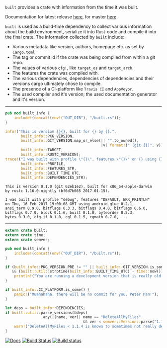 ```built``` provides a crate with information from the time it was built.

Documentation for latest release [here](https://docs.rs/built),
for master [here](https://lukaslueg.github.io/built).

`built` is used as a build-time dependency to collect various information
about the build environment, serialize it into Rust-code and compile
it into the final crate. The information collected by `built` include:

 * Various metadata like version, authors, homepage etc. as set by `Cargo.toml`
 * The tag or commit id if the crate was being compiled from within a git repo.
 * The values of various `cfg!`, like `target_os` and `target_arch`.
 * The features the crate was compiled with.
 * The various dependencies, dependencies of dependencies and their versions
   cargo ultimately chose to compile.
 * The presence of a CI-platform like `Travis CI` and `AppVeyor`.
 * The used compiler and it's version; the used documentation generator and
   it's version.

---

```rust
pub mod built_info {
    include!(concat!(env!("OUT_DIR"), "/built.rs"));
}

info!("This is version {}{}, built for {} by {}.",
       built_info::PKG_VERSION,
       built_info::GIT_VERSION.map_or_else(|| "".to_owned(),
                                           |v| format!(" (git {})", v)),
       built_info::TARGET,
       built_info::RUSTC_VERSION);
trace!("I was built with profile \"{}\", features \"{}\" on {} using {}",
       built_info::PROFILE,
       built_info::FEATURES_STR,
       built_info::BUILT_TIME_UTC,
       built_info::DEPENDENCIES_STR);
```

```
This is version 0.1.0 (git 62eb1e2), built for x86_64-apple-darwin
by rustc 1.16.0-nightly (bf6d7b665 2017-01-15).

I was built with profile "debug", features "DEFAULT, ERR_PRINTLN"
on Thu, 16 Feb 2017 19:00:08 GMT using android_glue 0.2.1,
ansi_term 0.9.0, bitflags 0.3.3, bitflags 0.4.0, bitflags 0.6.0,
bitflags 0.7.0, block 0.1.6, built 0.1.0, byteorder 0.5.3,
bytes 0.3.0, cfg-if 0.1.0, cgl 0.1.5, cgmath 0.7.0, ...
```

---

```rust
extern crate built;
extern crate time;
extern crate semver;

pub mod built_info {
    include!(concat!(env!("OUT_DIR"), "/built.rs"));
}

if (built_info::PKG_VERSION_PRE != "" || built_info::GIT_VERSION.is_some())
   && (built::util::strptime(built_info::BUILT_TIME_UTC) - time::now()).num_days() > 180 {
    println!("You are running a development version that is really old. Update soon!");
}

if built_info::CI_PLATFORM.is_some() {
    panic!("Muahahaha, there will be no commit for you, Peter Pan!");
}

let deps = built_info::DEPENDENCIES;
if built::util::parse_versions(&deps)
                .any(|(name, ver)| name == "DeleteAllMyFiles"
                                   && ver < semver::Version::parse("1.1.4").unwrap()) {
    warn!("DeleteAllMyFiles < 1.1.4 is known to sometimes not really delete all your files. Beware!");
}
```

[![Docs](https://docs.rs/built/badge.svg)](https://docs.rs/built)
[![Build Status](https://travis-ci.org/lukaslueg/built.svg?branch=master)](https://travis-ci.org/lukaslueg/built)
[![Build status](https://ci.appveyor.com/api/projects/status/6dgxjfaisaee040f?svg=true)](https://ci.appveyor.com/project/lukaslueg/built)
